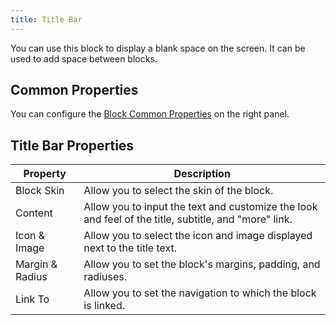 ```yaml
---
title: Title Bar
---
```


You can use this block to display a blank space on the screen. It can be used to add space between blocks.

## Common Properties

You can configure the [Block Common Properties](overview#block-common-properties) on the right panel.

## Title Bar Properties

| Property | Description |
| -------- | ----------- |
| Block Skin | Allow you to select the skin of the block. |
| Content | Allow you to input the text and customize the look and feel of the title, subtitle, and "more" link. |
| Icon & Image | Allow you to select the icon and image displayed next to the title text. |
| Margin & Radius | Allow you to set the block's margins, padding, and radiuses. |
| Link To | Allow you to set the navigation to which the block is linked. |

